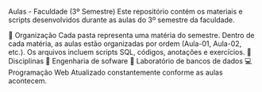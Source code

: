 Aulas - Faculdade (3º Semestre)
Este repositório contém os materiais e scripts desenvolvidos durante as aulas do 3º semestre da faculdade.

📁 Organização
Cada pasta representa uma matéria do semestre.
Dentro de cada matéria, as aulas estão organizadas por ordem (Aula-01, Aula-02, etc.).
Os arquivos incluem scripts SQL, códigos, anotações e exercícios.
🧠 Disciplinas
📘 Engenharia de sofware
🧮 Laboratório de bancos de dados
💻 Programação Web
Atualizado constantemente conforme as aulas acontecem.
